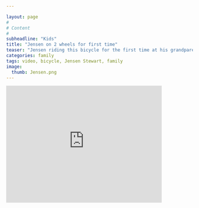 ```yaml
---

layout: page
#
# Content
#
subheadline: "Kids"
title: "Jensen on 2 wheels for first time"
teaser: "Jensen riding this bicycle for the first time at his grandparents."
categories: family
tags: video, bicycle, Jensen Stewart, family
image:
  thumb: Jensen.png
---
```


<div class="flex-video">
  <iframe width="420" height="315" src="https://www.youtube.com/embed/l9_nWL_jy0A" frameborder="0" allowfullscreen></iframe>
</div>
